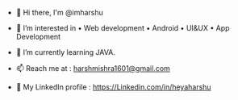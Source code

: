 - 👋 Hi there, I'm @imharshu

- 👀 I’m interested in 
    • Web development
    • Android
    • UI&UX
    • App Development
- 🌱 I’m currently learning JAVA.

- 📫 Reach me at : harshmishra1601@gmail.com

- 📒 My LinkedIn profile : https://Linkedin.com/in/heyaharshu

<!---
imharshu/imharshu is a special repository because its `README.md` (this file) appears on your GitHub profile.
You can click the Preview link to take a look at your changes.
--->
